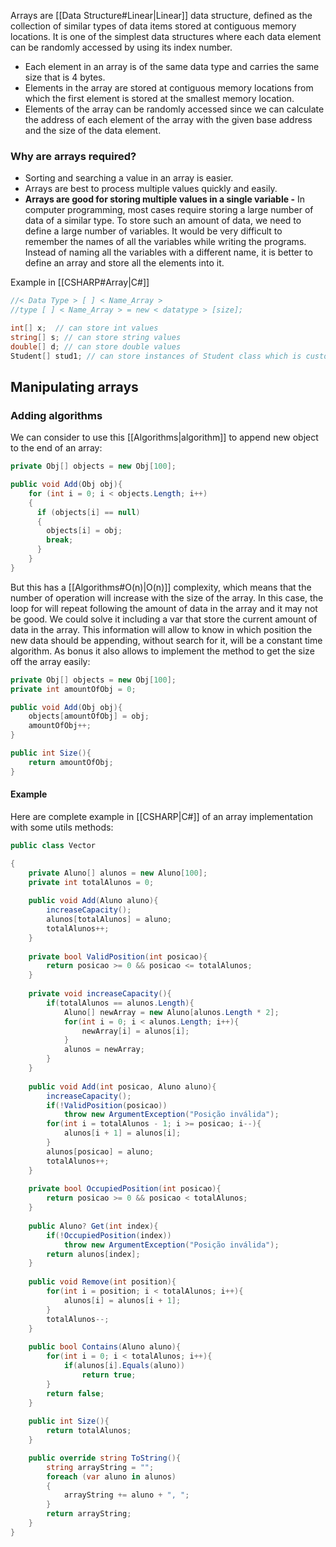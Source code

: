 Arrays are [[Data Structure#Linear|Linear]] data structure, defined as the collection of similar types of data items stored at contiguous memory locations. It is one of the simplest data structures where each data element can be randomly accessed by using its index number.

- Each element in an array is of the same data type and carries the same size that is 4 bytes.
- Elements in the array are stored at contiguous memory locations from which the first element is stored at the smallest memory location.
- Elements of the array can be randomly accessed since we can calculate the address of each element of the array with the given base address and the size of the data element.

### Why are arrays required?

- Sorting and searching a value in an array is easier.
- Arrays are best to process multiple values quickly and easily.
- **Arrays are good for storing multiple values in a single variable -** In computer programming, most cases require storing a large number of data of a similar type. To store such an amount of data, we need to define a large number of variables. It would be very difficult to remember the names of all the variables while writing the programs. Instead of naming all the variables with a different name, it is better to define an array and store all the elements into it.

Example in [[CSHARP#Array|C#]]
```csharp
//< Data Type > [ ] < Name_Array >
//type [ ] < Name_Array > = new < datatype > [size];

int[] x;  // can store int values
string[] s; // can store string values
double[] d; // can store double values
Student[] stud1; // can store instances of Student class which is custom
```

## Manipulating arrays
### Adding algorithms
We can consider to use this [[Algorithms|algorithm]] to append new object to the end of an array:
```csharp
private Obj[] objects = new Obj[100];

public void Add(Obj obj){
	for (int i = 0; i < objects.Length; i++)
	{
	  if (objects[i] == null)
	  {
		objects[i] = obj;
		break;
	  }
	}
}
```
But this has a [[Algorithms#O(n)|O(n)]] complexity, which means that the number of operation will increase with the size of the array. In this case, the loop for will repeat following the amount of data in the array and it may not be good.
We could solve it including a var that store the current amount of data in the array. This information will allow to know in which position the new data should be appending, without search for it, will be a constant time algorithm. As bonus it also allows to implement the method to get the size off the array easily: 
```csharp
private Obj[] objects = new Obj[100];
private int amountOfObj = 0;

public void Add(Obj obj){
	objects[amountOfObj] = obj;
	amountOfObj++;
}

public int Size(){
	return amountOfObj;
}
```

#### Example
Here are complete example in [[CSHARP|C#]] of an array implementation with some utils methods:
```cs
public class Vector

{
	private Aluno[] alunos = new Aluno[100];
	private int totalAlunos = 0;
	
	public void Add(Aluno aluno){
		increaseCapacity();
		alunos[totalAlunos] = aluno;
		totalAlunos++;
	}
	
	private bool ValidPosition(int posicao){
		return posicao >= 0 && posicao <= totalAlunos;
	}
		
	private void increaseCapacity(){
		if(totalAlunos == alunos.Length){
			Aluno[] newArray = new Aluno[alunos.Length * 2];
			for(int i = 0; i < alunos.Length; i++){
				newArray[i] = alunos[i];
			}
			alunos = newArray;
		}
	} 
	
	public void Add(int posicao, Aluno aluno){
		increaseCapacity();
		if(!ValidPosition(posicao))
			throw new ArgumentException("Posição inválida");
		for(int i = totalAlunos - 1; i >= posicao; i--){
			alunos[i + 1] = alunos[i];
		}
		alunos[posicao] = aluno;
		totalAlunos++;
	}
	
	private bool OccupiedPosition(int posicao){
		return posicao >= 0 && posicao < totalAlunos;
	}
	
	public Aluno? Get(int index){
		if(!OccupiedPosition(index))
			throw new ArgumentException("Posição inválida");
		return alunos[index];
	}
	
	public void Remove(int position){
		for(int i = position; i < totalAlunos; i++){
			alunos[i] = alunos[i + 1];
		}
		totalAlunos--;
	}
	
	public bool Contains(Aluno aluno){
		for(int i = 0; i < totalAlunos; i++){
			if(alunos[i].Equals(aluno))
				return true;
		}
		return false;
	}
	
	public int Size(){
		return totalAlunos;
	}

	public override string ToString(){
		string arrayString = "";
		foreach (var aluno in alunos)
		{
			arrayString += aluno + ", ";
		}
		return arrayString;
	}
}
```